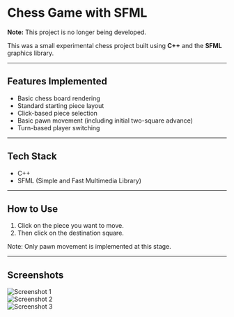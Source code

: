# Chess Game with SFML

**Note:** This project is no longer being developed.

This was a small experimental chess project built using **C++** and the **SFML** graphics library.  

---

## Features Implemented

- Basic chess board rendering
- Standard starting piece layout
- Click-based piece selection
- Basic pawn movement (including initial two-square advance)
- Turn-based player switching

---

## Tech Stack

- C++
- SFML (Simple and Fast Multimedia Library)

---

## How to Use

1. Click on the piece you want to move.  
2. Then click on the destination square.

Note: Only pawn movement is implemented at this stage.

---

## Screenshots

![Screenshot 1](https://github.com/user-attachments/assets/77d5f2f4-d587-4317-a414-36dd9fca0850)  
![Screenshot 2](https://github.com/user-attachments/assets/ee279eaa-8765-4581-99dc-08735d174e9d)  
![Screenshot 3](https://github.com/user-attachments/assets/1f691870-687f-4c0b-a03f-128d2780c6df)
